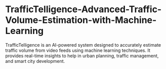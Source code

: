 # TrafficTelligence-Advanced-Traffic-Volume-Estimation-with-Machine-Learning
TrafficTelligence is an AI-powered system designed to accurately estimate traffic volume from video feeds using machine learning techniques. It provides real-time insights to help in urban planning, traffic management, and smart city development.
